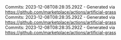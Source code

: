 Commits: 2023-12-08T08:28:35.292Z - Generated via https://github.com/marketplace/actions/artificial-grass
<br>
Commits: 2023-12-08T08:28:35.292Z - Generated via https://github.com/marketplace/actions/artificial-grass
<br>
Commits: 2023-12-08T08:28:35.292Z - Generated via https://github.com/marketplace/actions/artificial-grass
<br>
